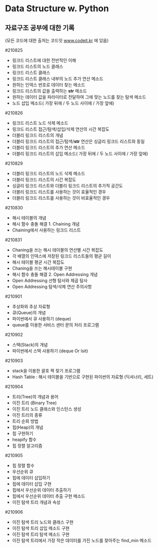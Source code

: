 

# Data Structure w. Python
## 자료구조 공부에 대한 기록
(모든 코드에 대한 출처는 코드잇 www.codeit.kr 에 있음)



#210825
- 링크드 리스트에 대한 전반적인 이해
- 링크드 리스트의 노드 클래스
- 링크드 리스트 클래스
- 링크드 리스트 클래스 내부의 노드 추가 연산 메소드
- 원하는 인덱스 번호로 데이터 찾는 메소드
- 링크드 리스트의 값을 출력하는 __str__ 메소드
- 원하는 데이터 값을 파라미터로 전달하여 그에 맞는 노드를 찾는 탐색 메소드
- 노드 삽입 메소드( 가장 뒤에 / 두 노드 사이에 / 가장 앞에)


#210826
- 링크드 리스트 노드 삭제 메소드
- 링크드 리스트 접근/탐색/삽입/삭제 연산의 시간 복잡도
- 더블리 링크드 리스트의 개념
- 더블리 링크드 리스트의 접근/탐색/__str__ 연산은 싱글리 링크드 리스트와 동일
- 더블리 링크드 리스트의 추가 연산 메소드
- 더블리 링크드 리스트의 삽입 메소드( 가장 뒤에 / 두 노드 사이에 / 가장 앞에)


#210829
- 더블리 링크드 리스트의 노드 삭제 메소드
- 더블리 링크드 리스트의 시간 복잡도
- 싱글리 링크드 리스트와 더블리 링크드 리스트의 추가적 공간도
- 더블리 링크드 리스트를 사용하는 것이 효율적인 경우
- 더블리 링크드 리스트를 사용하는 것이 비효율적인 경우


#210830
- 해시 테이블의 개념
- 해시 함수 충돌 해결 1. Chaining 개념
- Chaining에서 사용하는 링크드 리스트


#210831
- Chaning을 쓰는 해시 테이블의 연산별 시간 복잡도
- 각 배열의 인덱스에 저장된 링크드 리스트들의 평균 길이
- 해시 테이블 평균 시간 복잡도
- Chaning을 쓰는 해시테이블 구현
- 해시 함수 충돌 해결 2. Open Addressing 개념
- Open Addressing 선형 탐사와 제곱 탐사
- Open Addressing 탐색/삭제 연산 주의사항


#210901
- 추상화와 추상 자료형
- 큐(Queue)의 개념
- 파이썬에서 큐 사용하기 (deque)
- queue를 이용한 서비스 센터 문의 처리 프로그램


#210902
- 스택(Stack)의 개념
- 파이썬에서 스택 사용하기 (deque Or lsit)


#210903
- stack을 이용한 괄호 짝 찾기 프로그램
- Hash Table : 해시 테이블을 기반으로 구현된 파이썬의 자료형 (딕셔너리, 세트)


#210904
- 트리(Tree)의 개념과 용어
- 이진 트리 (Binary Tree)
- 이진 트리 노드 클래스와 인스턴스 생성
- 이진 트리의 종류
- 트리 순회 방법
- 힙(Heap)의 개념
- 힙 구현하기
- heapify 함수
- 힙 정렬 알고리즘


#210905
- 힙 정렬 함수
- 우선순위 큐
- 힙에 데이터 삽입하기
- 힙에 데이터 삽입 구현
- 힙에서 우선순위 데이터 추출하기
- 힙에서 우선순위 데이터 추출 구현 메소드
- 이진 탐색 트리 개념과 속성


#210906
- 이진 탐색 트리 노드와 클래스 구현
- 이진 탐색 트리 삽입 메소드 구현
- 이진 탐색 트리 탐색 메소드 구현
- 이진 탐색 트리에서 가장 작은 데이터를 가진 노드를 찾아주는 find_min 메소드








